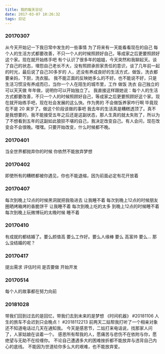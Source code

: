 ```yaml
---
title: 我的每天日记
date: 2017-03-07 18:26:32
tags: 日记
---
```


### 20170307
 从今天开始记一下我日常中发生的一些事情 为了将来有一天能看看现在的自己
 每个人的生活方式都要改善，不只一个人的时候照顾好自己，等成家之后更要照顾好这个家。现在就开始练手吧
 有个认识了很多年的姐姐，今天突然和我聊起天。谈了自己的状态，埋怨自己老长不大，没有照顾承担家责任的意识，谈了几年前一起的时光，最后说了自己30多岁的
 人，还没有养成良好的生活方式，做饭，洗衣都要亲妈，下厨，洗衣服。
 我不能正面的反映她多么的不好。也不能说不好，只是生活习惯没有养成而已，当你一个人在陌生的城市里，工作 做饭 洗衣 自己独立的可以天天做 年年做，说明你可以开始独立了。
 我直接这样跟她说：每个人的生活方式都要改善，不只一个人的时候照顾好自己，等成家之后更要照顾好这个家。现在就开始练手吧，现在社会发展的这么快。作为男的 不会做饭养家咋行啊 毕竟现在不是 20 来岁了。做这个阶段该做的事吧 我去年的生活真是糟糕透顶了。真不是我想要的，我不能接受五年之后还是这副状态，那人生真的就太失败了，所以为了不想看到五年的这副如此狼狈不堪的自己，我决定改变自己。有人会问，现在改变会不会很晚。嘿嘿。只要开始改变，什么时候都不晚。

### 20170401
当全世界都抛弃你的时候 你依然不能放弃梦想 

### 20170402
即使所有的糟糕都被你遇见，你也不能退缩，因为前面必定有花开放着

### 20170407  
每次到晚上12点的时候黑洞就把我吸进去 让我睡不着
每次到晚上12点的时候朋友圈晒烤箱烤的香脆饼干 让我睡不着
每次到晚上吃的太多 到晚上12点的时候睡不着
每次到晚上玩微博玩的太晚时候 睡不着

### 20170410 
有成就的都结婚了。要么颜值高 要么工作好。要么人缘棒 要么 高富帅 要么... 那么没结婚的呢？

### 20170417
提出需求
评估时间
是否要做
开始开发  

### 20170514
每个人的故事都在努力向前
### 20181028
带我们回到过去的是回忆，带我们去到未来的是梦想 《时间机器》
#20181106
人生的旅车不会迟到只会晚点！
#2018112213
前两天二姑帮我打听了一个相亲对象还不知道电话过几天在通知我。
今天是感恩节，二姑打来电话说，找那家人问了，人家姑娘在谈着一个。
感恩所有帮我的人，愿痛苦与悲伤不在依附与你，愿绝望与无助不在绞缠你。
不论自己遭遇多大的困难挫折都不能放弃与违背自己内心的底线。
不能因为世道给你多么大的艰难，也不能放弃爱。
